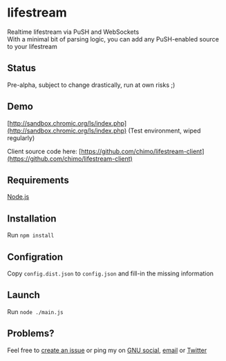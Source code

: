 lifestream
==================

Realtime lifestream via PuSH and WebSockets  
With a minimal bit of parsing logic, you can add any PuSH-enabled source to your lifestream

Status
-----------------

Pre-alpha, subject to change drastically, run at own risks ;)

Demo
-----------------

[http://sandbox.chromic.org/ls/index.php](http://sandbox.chromic.org/ls/index.php) (Test environment, wiped regularly)

Client source code here: [https://github.com/chimo/lifestream-client](https://github.com/chimo/lifestream-client)

Requirements
-----------------

[Node.js](https://nodejs.org/)

Installation
-----------------

Run `npm install`

Configration
-----------------

Copy `config.dist.json` to `config.json` and fill-in the missing information

Launch
-----------------

Run `node ./main.js`

Problems?
-----------------

Feel free to [create an issue](https://github.com/chimo/lifestream/issues) or ping my on [GNU social](http://sn.chromic.org), [email](mailto:chimo@chromic.org) or [Twitter](http://twitter.com/chim0)


